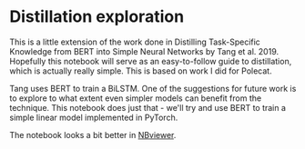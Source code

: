 Distillation exploration
========================

This is a little extension of the work done in Distilling Task-Specific Knowledge from BERT into Simple Neural Networks by Tang et al. 2019. Hopefully this notebook will serve as an easy-to-follow guide to distillation, which is actually really simple. This is based on work I did for Polecat.

Tang uses BERT to train a BiLSTM. One of the suggestions for future work is to explore to what extent even simpler models can benefit from the technique. This notebook does just that - we'll try and use BERT to train a simple linear model implemented in PyTorch.

The notebook looks a bit better in [NBviewer](https://nbviewer.jupyter.org/github/cbowdon/distillation-exploration/blob/master/Distilling_BERT_to_a_Linear_Model.ipynb).
